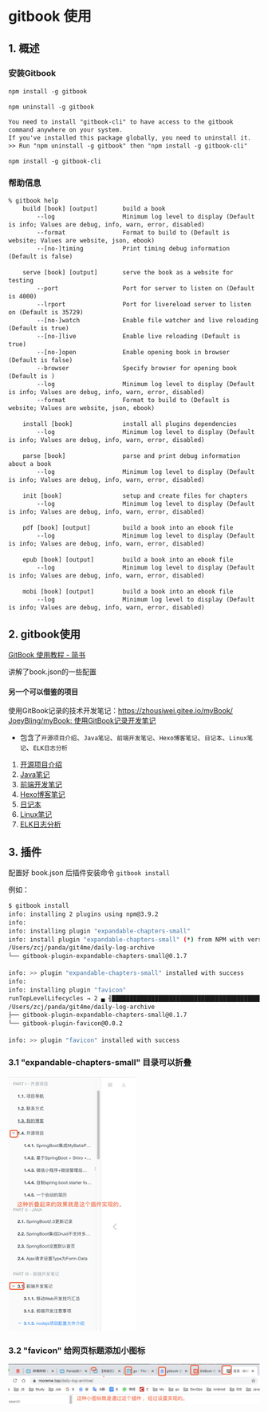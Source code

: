 
# gitbook 使用




## 1. 概述

### 安装Gitbook


`npm install -g gitbook`


`npm uninstall -g gitbook`

```
You need to install "gitbook-cli" to have access to the gitbook command anywhere on your system.
If you've installed this package globally, you need to uninstall it.
>> Run "npm uninstall -g gitbook" then "npm install -g gitbook-cli"
```


`npm install -g gitbook-cli`



### 帮助信息

```
% gitbook help   
    build [book] [output]       build a book
        --log                   Minimum log level to display (Default is info; Values are debug, info, warn, error, disabled)
        --format                Format to build to (Default is website; Values are website, json, ebook)
        --[no-]timing           Print timing debug information (Default is false)

    serve [book] [output]       serve the book as a website for testing
        --port                  Port for server to listen on (Default is 4000)
        --lrport                Port for livereload server to listen on (Default is 35729)
        --[no-]watch            Enable file watcher and live reloading (Default is true)
        --[no-]live             Enable live reloading (Default is true)
        --[no-]open             Enable opening book in browser (Default is false)
        --browser               Specify browser for opening book (Default is )
        --log                   Minimum log level to display (Default is info; Values are debug, info, warn, error, disabled)
        --format                Format to build to (Default is website; Values are website, json, ebook)

    install [book]              install all plugins dependencies
        --log                   Minimum log level to display (Default is info; Values are debug, info, warn, error, disabled)

    parse [book]                parse and print debug information about a book
        --log                   Minimum log level to display (Default is info; Values are debug, info, warn, error, disabled)

    init [book]                 setup and create files for chapters
        --log                   Minimum log level to display (Default is info; Values are debug, info, warn, error, disabled)

    pdf [book] [output]         build a book into an ebook file
        --log                   Minimum log level to display (Default is info; Values are debug, info, warn, error, disabled)

    epub [book] [output]        build a book into an ebook file
        --log                   Minimum log level to display (Default is info; Values are debug, info, warn, error, disabled)

    mobi [book] [output]        build a book into an ebook file
        --log                   Minimum log level to display (Default is info; Values are debug, info, warn, error, disabled)
```

## 2. gitbook使用 

[GitBook 使用教程 - 简书](https://www.jianshu.com/p/421cc442f06c)

讲解了book.json的一些配置


#### 另一个可以借鉴的项目

使用GitBook记录的技术开发笔记：https://zhousiwei.gitee.io/myBook/
[JoeyBling/myBook: 使用GitBook记录开发笔记](https://github.com/JoeyBling/myBook/)

- 包含了`开源项目介绍`、`Java笔记`、`前端开发笔记`、`Hexo博客笔记`、`日记本`、`Linux笔记`、`ELK日志分析`

1. [开源项目介绍](https://zhousiwei.gitee.io/myBook/)
2. [Java笔记](https://zhousiwei.gitee.io/myBook/java/springboot2.html)
3. [前端开发笔记](https://zhousiwei.gitee.io/myBook/web/)
4. [Hexo博客笔记](https://zhousiwei.gitee.io/myBook/hexo/hexo_music.html)
5. [日记本](https://zhousiwei.gitee.io/myBook/notes/git_branch.html)
6. [Linux笔记](https://zhousiwei.gitee.io/myBook/linux/glibc.html)
7. [ELK日志分析](https://zhousiwei.gitee.io/myBook/elk/linux_es5.html)

## 3. 插件



配置好 book.json 后插件安装命令 `gitbook install`

例如： 

```bash
$ gitbook install
info: installing 2 plugins using npm@3.9.2 
info:  
info: installing plugin "expandable-chapters-small" 
info: install plugin "expandable-chapters-small" (*) from NPM with version 0.1.7 
/Users/zcj/panda/git4me/daily-log-archive
└── gitbook-plugin-expandable-chapters-small@0.1.7 

info: >> plugin "expandable-chapters-small" installed with success 
info:  
info: installing plugin "favicon" 
runTopLevelLifecycles → 2 ▄ ╢██████████████████████████████████████████████████████████████████████████████████████████████████████████████████████████████████████████████████████████░░░░░╟
/Users/zcj/panda/git4me/daily-log-archive
├── gitbook-plugin-expandable-chapters-small@0.1.7 
└── gitbook-plugin-favicon@0.0.2 

info: >> plugin "favicon" installed with success 

```



### 3.1  "expandable-chapters-small" 目录可以折叠

<img src="gitbook工具使用指南/image-20200422172033261.png" alt="image-20200422172033261" style="zoom:50%;" />



### 3.2 "favicon" 给网页标题添加小图标



![image-20200422172345776](gitbook工具使用指南/image-20200422172345776.png)

